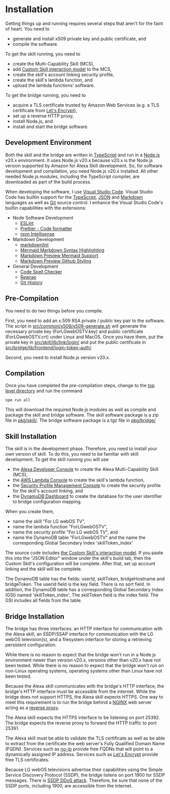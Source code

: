 # Installation

Getting things up and running requires several steps that aren't for the faint of heart. You need to

- generate and install x509 private key and public certificate, and
- compile the software.

To get the skill running, you need to

- create the Multi-Capability Skill (MCS),
- add [Custom Skill interaction model](../../src/skill/lib/custom-skill/interaction-model.json) to the MCS,
- create the skill's account linking security profile,
- create the skill's lambda function, and
- upload the lambda functions' software.

To get the bridge running, you need to

- acquire a TLS certificate trusted by Amazon Web Services (e.g. a TLS certificate from [Let's Encrypt](https://letsencrypt.org)),
- set up a reverse HTTP proxy,
- install Node.js, and
- install and start the bridge software.

## Development Environment

Both the skill and the bridge are written in [TypeScript](https://www.typescriptlang.org) and run in a [Node.js](https://nodejs.org) v20.x environment. It uses Node.js v20.x because v20.x is the Node.js version supported by Amazon for Alexa Skill development. So, for software development and compilation, you need Node.js v20.x installed. All other needed Node.js modules, including the TypeScript compiler, are downloaded as part of the build process.

When developing the software, I use [Visual Studio Code](https://code.visualstudio.com).
Visual Studio Code has builtin support for the [TypeScript](https://code.visualstudio.com/docs/languages/typescript), [JSON](https://code.visualstudio.com/docs/languages/json) and [Markdown](https://code.visualstudio.com/docs/languages/markdown) languages as well as [Git](https://code.visualstudio.com/docs/sourcecontrol/intro-to-git) source control. I enhance the Visual Studio Code's builtin capabilities with the extensions:

- Node Software Development
  - [ESLint](https://marketplace.visualstudio.com/items?itemName=dbaeumer.vscode-eslint)
  - [Prettier - Code formatter](https://marketplace.visualstudio.com/items?itemName=esbenp.prettier-vscode)
  - [npm Intellisense](https://marketplace.visualstudio.com/items?itemName=christian-kohler.npm-intellisense)
- Markdown Development
  - [markdownlint](https://marketplace.visualstudio.com/items?itemName=DavidAnson.vscode-markdownlint)
  - [Mermaid Markdown Syntax Highlighting](https://marketplace.visualstudio.com/items?itemName=bpruitt-goddard.mermaid-markdown-syntax-highlighting)
  - [Markdown Preview Mermaid Support](https://marketplace.visualstudio.com/items?itemName=bierner.markdown-mermaid)
  - [Markdown Preview Github Styling](https://marketplace.visualstudio.com/items?itemName=bierner.markdown-preview-github-styles)
- General Development
  - [Code Spell Checker](https://marketplace.visualstudio.com/items?itemName=streetsidesoftware.code-spell-checker)
  - [Rewrap](https://marketplace.visualstudio.com/items?itemName=stkb.rewrap)
  - [Git History](https://marketplace.visualstudio.com/items?itemName=donjayamanne.githistory)

## Pre-Compilation

You need to do two things before you compile.

First, you need to add an x.509 RSA private / public key pair to the software. The script in [src/common/x509/x509-generate.sh](../../src/common/x509/x509-generate.sh) will generate the necessary private key (ForLGwebOSTV.key) and public certificate (ForLGwebOSTV.crt) under Linux and MacOS. Once you have them, put the private key in [src/skill/lib/link/login/](../../src/skill/lib/link/login/) and put the public certificate in [src/bridge/lib/frontend/login-token-auth/](../../src/bridge/lib/frontend/login-token-auth/).

Second, you need to install Node.js version v20.x.

## Compilation

Once you have completed the pre-compilation steps, change to the [top level directory](../../) and run the command

`npm run all`

This will download the required Node.js modules as well as compile and package the skill and bridge software. The skill software package is a zip file in [pkg/skill/](../../pkg/skill/). The bridge software package is a tgz file in [pkg/bridge/](../../pkg/bridge/)

## Skill Installation

The skill is in the development phase. Therefore, you need to install your own version of skill. To do this, you need to be familiar with skill development. To get the skill running you will use

- the [Alexa Developer Console](https://developer.amazon.com/alexa/console/ask) to create the Alexa Multi-Capability Skill (MCS),
- the [AWS Lambda Console](https://console.aws.amazon.com/lambda) to create the skill's lambda function,
- the [Security Profile Management Console](https://developer.amazon.com/settings/console/securityprofile/overview.html) to create the security profile for the skill's account linking, and
- the [DynamoDB Dashboard](https://console.aws.amazon.com/dynamodbv2) to create the database for the user identifier to bridge configuration mapping.

When you create them,

- name the skill "For LG webOS TV",
- name the lambda function "ForLGwebOSTV",
- name the security profile "For LG webOS TV", and
- name the DynamoDB table "ForLGwebOSTV" and the name the corresponding Global Secondary Index 'skillToken_index'

The source code includes [the Custom Skill's interaction model](../../src/skill/lib/custom-skill/interaction-model.json). If you paste this into the "JSON Editor" window under the skill's build tab, then the Custom Skill's configuration will be complete. After that, set up account linking and the skill will be complete.

The DynamoDB table has the fields: userId, skillToken, bridgeHostname and bridgeToken. The userId field is the key field. There is no sort field. In addition, the DynamoDB table has a corresponding Global Secondary Index (GSI) named 'skillToken_index'. The skillToken field is the index field. The GSI includes all fields from the table.

## Bridge Installation

The bridge has three interfaces: an HTTP interface for communication with the Alexa skill, an SSDP/SSAP interface for communication with the LG webOS television(s), and a filesystem interface for storing a retrieving persistent configuration.

While there is no reason to expect that the bridge won't run in a Node.js environment newer than version v20.x, versions other than v20.x have not been tested. While there is no reason to expect that the bridge won't run on non-Linux operating systems, operating systems other than Linux have not been tested.

Because the Alexa skill communicates with the bridge's HTTP interface, the bridge's HTTP interface must be accessible from the internet. While the bridge does not support HTTPS, the Alexa skill expects HTTPS. One way to meet this requirement is to run the bridge behind a [NGINX](https://www.nginx.com) web server acting as a [reverse proxy](https://docs.nginx.com/nginx/admin-guide/web-server/reverse-proxy/).

The Alexa skill expects the HTTPS interface to be listening on port 25392. The bridge expects the reverse proxy to forward the HTTP traffic to port 25391.

The Alexa skill must be able to validate the TLS certificate as well as be able to extract from the certificate the web server's Fully Qualified Domain Name (FQDN). Services such as [no-ip](https://www.noip.com) provide free FQDNs that will point to a dynamically assigned IP address. Services such as [Let's Encrypt](https://letsencrypt.org) provide free TLS certificates.

Because LG webOS televisions advertise their capabilities using the Simple Service Discovery Protocol (SSDP), the bridge listens on port 1900 for SSDP messages. There is [SSDP DDoS attack](https://www.cisa.gov/news-events/alerts/2014/01/17/udp-based-amplification-attacks). Therefore, be sure that none of the SSDP ports, including 1900, are accessible from the internet.
